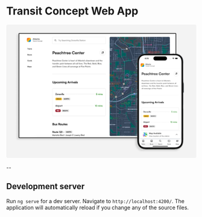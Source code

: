 # Transit Concept Web App

![Desktop and mobile Screen Shot](./src/assets/images/read-me-screenshot.png)

--

## Development server

Run `ng serve` for a dev server. Navigate to `http://localhost:4200/`. The application will automatically reload if you change any of the source files.
